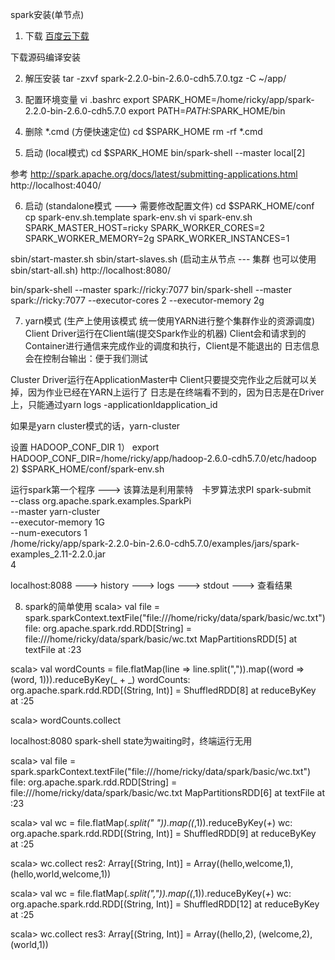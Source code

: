 spark安装(单节点)

1. 下载
[百度云下载](https://pan.baidu.com/s/1dFYaCM1)

下载源码编译安装

2. 解压安装
tar -zxvf spark-2.2.0-bin-2.6.0-cdh5.7.0.tgz -C ~/app/

3. 配置环境变量
vi .bashrc
export SPARK_HOME=/home/ricky/app/spark-2.2.0-bin-2.6.0-cdh5.7.0
export PATH=$PATH:$SPARK_HOME/bin

4. 删除 *.cmd (方便快速定位)
cd $SPARK_HOME
rm -rf *.cmd

5. 启动 (local模式)
cd $SPARK_HOME
bin/spark-shell --master local[2]

参考 http://spark.apache.org/docs/latest/submitting-applications.html
http://localhost:4040/

6. 启动 (standalone模式 ---> 需要修改配置文件)
cd $SPARK_HOME/conf
cp spark-env.sh.template spark-env.sh
vi spark-env.sh
SPARK_MASTER_HOST=ricky
SPARK_WORKER_CORES=2
SPARK_WORKER_MEMORY=2g
SPARK_WORKER_INSTANCES=1

sbin/start-master.sh sbin/start-slaves.sh (启动主从节点 --- 集群 也可以使用sbin/start-all.sh)
http://localhost:8080/

bin/spark-shell --master spark://ricky:7077
bin/spark-shell --master spark://ricky:7077 --executor-cores 2 --executor-memory 2g

7. yarn模式 (生产上使用该模式 统一使用YARN进行整个集群作业的资源调度)
Client
Driver运行在Client端(提交Spark作业的机器)
Client会和请求到的Container进行通信来完成作业的调度和执行，Client是不能退出的
日志信息会在控制台输出：便于我们测试

Cluster
Driver运行在ApplicationMaster中
Client只要提交完作业之后就可以关掉，因为作业已经在YARN上运行了
日志是在终端看不到的，因为日志是在Driver上，只能通过yarn logs -applicationIdapplication_id

如果是yarn cluster模式的话，yarn-cluster

设置 HADOOP_CONF_DIR
1） export HADOOP_CONF_DIR=/home/ricky/app/hadoop-2.6.0-cdh5.7.0/etc/hadoop
2) $SPARK_HOME/conf/spark-env.sh

运行spark第一个程序 ---> 该算法是利用蒙特　卡罗算法求PI
spark-submit \
--class org.apache.spark.examples.SparkPi \
--master yarn-cluster \
--executor-memory 1G \
--num-executors 1 \
/home/ricky/app/spark-2.2.0-bin-2.6.0-cdh5.7.0/examples/jars/spark-examples_2.11-2.2.0.jar \
4

localhost:8088 ---> history ---> logs ---> stdout ---> 查看结果

8. spark的简单使用
scala> val file = spark.sparkContext.textFile("file:///home/ricky/data/spark/basic/wc.txt")
file: org.apache.spark.rdd.RDD[String] = file:///home/ricky/data/spark/basic/wc.txt MapPartitionsRDD[5] at textFile at <console>:23

scala> val wordCounts = file.flatMap(line => line.split(",")).map((word => (word, 1))).reduceByKey(_ + _)
wordCounts: org.apache.spark.rdd.RDD[(String, Int)] = ShuffledRDD[8] at reduceByKey at <console>:25

scala> wordCounts.collect

localhost:8080 spark-shell state为waiting时，终端运行无用

scala> val file = spark.sparkContext.textFile("file:///home/ricky/data/spark/basic/wc.txt")
file: org.apache.spark.rdd.RDD[String] = file:///home/ricky/data/spark/basic/wc.txt MapPartitionsRDD[6] at textFile at <console>:23

scala> val wc = file.flatMap(_.split(" ")).map((_,1)).reduceByKey(_+_)
wc: org.apache.spark.rdd.RDD[(String, Int)] = ShuffledRDD[9] at reduceByKey at <console>:25

scala> wc.collect
res2: Array[(String, Int)] = Array((hello,welcome,1), (hello,world,welcome,1))

scala> val wc = file.flatMap(_.split(",")).map((_,1)).reduceByKey(_+_)
wc: org.apache.spark.rdd.RDD[(String, Int)] = ShuffledRDD[12] at reduceByKey at <console>:25

scala> wc.collect
res3: Array[(String, Int)] = Array((hello,2), (welcome,2), (world,1))
